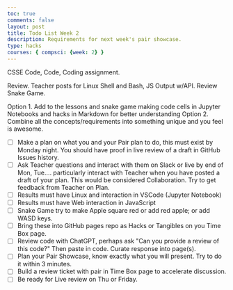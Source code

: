```yaml
---
toc: true
comments: false
layout: post
title: Todo List Week 2
description: Requirements for next week's pair showcase.
type: hacks
courses: { compsci: {week: 2} }
---
```

CSSE Code, Code, Coding assignment.

Review. Teacher posts for Linux Shell and Bash, JS Output w/API. Review Snake Game.

Option 1. Add to the lessons and snake game making code cells in Jupyter Notebooks and hacks in Markdown for better understanding
Option 2. Combine all the concepts/requirements into something unique and you feel is awesome.

- [ ] Make a plan on what you and your Pair plan to do, this must exist by Monday night. You should have proof in live review of a draft in GitHub Issues history.
- [ ] Ask Teacher questions and interact with them on Slack or live by end of Mon, Tue…. particularly interact with Teacher when you have posted a draft of your plan. This would be considered Collaboration. Try to get feedback from Teacher on Plan.
- [ ] Results must have Linux and interaction in VSCode (Jupyter Notebook)
- [ ] Results must have Web interaction in JavaScript
- [ ] Snake Game try to make Apple square red or add red apple; or add WASD keys.
- [ ] Bring these into GitHub pages repo as Hacks or Tangibles on you Time Box page.
- [ ] Review code with ChatGPT, perhaps ask "Can you provide a review of this code?" Then paste in code. Curate response into page(s).
- [ ] Plan your Pair Showcase, know exactly what you will present. Try to do it within 3 minutes.
- [ ] Build a review ticket with pair in Time Box page to accelerate discussion.
- [ ] Be ready for Live review on Thu or Friday.